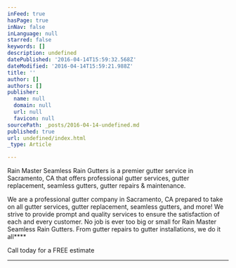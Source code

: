 ```yaml
---
inFeed: true
hasPage: true
inNav: false
inLanguage: null
starred: false
keywords: []
description: undefined
datePublished: '2016-04-14T15:59:32.568Z'
dateModified: '2016-04-14T15:59:21.988Z'
title: ''
author: []
authors: []
publisher:
  name: null
  domain: null
  url: null
  favicon: null
sourcePath: _posts/2016-04-14-undefined.md
published: true
url: undefined/index.html
_type: Article

---
```

Rain Master Seamless Rain Gutters is a premier gutter service in Sacramento, CA that offers professional gutter services, gutter replacement, seamless gutters, gutter repairs & maintenance.

We are a professional gutter company in Sacramento, CA prepared to take on all gutter services, gutter replacement, seamless gutters, and more! We strive to provide prompt and quality services to ensure the satisfaction of each and every customer. No job is ever too big or small for Rain Master Seamless Rain Gutters. From gutter repairs to gutter installations, we do it all****

Call today for a FREE estimate

****